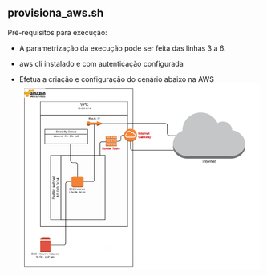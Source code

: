 provisiona_aws.sh
------------
Pré-requisitos para execução: 
* A parametrização da execução pode ser feita das linhas 3 a 6.
* aws cli instalado e com autenticação configurada

* Efetua a criação e configuração do cenário abaixo na AWS
![Alt text](DiagramaAWS.png?raw=true "Title")
